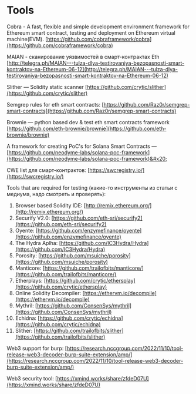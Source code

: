 # Tools

Cobra - A fast, flexible and simple development environment framework for Ethereum smart contract, testing and deployment on Ethereum virtual machine(EVM). [https://github.com/cobraframework/cobra](https://github.com/cobraframework/cobra)

MAIAN - сканирование уязвимостей в смарт-контрактах Eth\
[http://telegra.ph/MAIAN---tulza-dlya-testirovaniya-bezopasnosti-smart-kontraktov-na-Ethereum-06-12](http://telegra.ph/MAIAN---tulza-dlya-testirovaniya-bezopasnosti-smart-kontraktov-na-Ethereum-06-12)

Slither — Solidity static scanner [https://github.com/crytic/slither](https://github.com/crytic/slither)

Semgrep rules for eth smart contracts: [https://github.com/Raz0r/semgrep-smart-contracts](https://github.com/Raz0r/semgrep-smart-contracts)

Brownie — python based dev & test eth smart contracts framework [https://github.com/eth-brownie/brownie](https://github.com/eth-brownie/brownie)

A framework for creating PoC's for Solana Smart Contracts — [https://github.com/neodyme-labs/solana-poc-framework](https://github.com/neodyme-labs/solana-poc-framework)&#x20;

CWE list для смарт-контрактов: [https://swcregistry.io/](https://swcregistry.io/)

Tools that are required for testing (какие-то инструменты из статьи с медиума, надо смотреть и проверять):

1. Browser based Solidity IDE: [http://remix.ethereum.org/](http://remix.ethereum.org/)
2. Securify V2.0: [https://github.com/eth-sri/securify2](https://github.com/eth-sri/securify2)
3. Oyente: [https://github.com/enzymefinance/oyente](https://github.com/enzymefinance/oyente)
4. The Hydra Aplha: [https://github.com/IC3Hydra/Hydra](https://github.com/IC3Hydra/Hydra)
5. Porosity: [https://github.com/msuiche/porosity](https://github.com/msuiche/porosity)
6. Manticore: [https://github.com/trailofbits/manticore/](https://github.com/trailofbits/manticore/)
7. Etherplays: [https://github.com/crytic/ethersplay](https://github.com/crytic/ethersplay)
8. Online Solidity Decompiler: [https://ethervm.io/decompile](https://ethervm.io/decompile)
9. Mythril: [https://github.com/ConsenSys/mythril](https://github.com/ConsenSys/mythril)
10. Echidna: [https://github.com/crytic/echidna](https://github.com/crytic/echidna)
11. Slither: [https://github.com/trailofbits/slither](https://github.com/trailofbits/slither)

Web3 support for burp: [https://research.nccgroup.com/2022/11/10/tool-release-web3-decoder-burp-suite-extension/amp/](https://research.nccgroup.com/2022/11/10/tool-release-web3-decoder-burp-suite-extension/amp/)

Web3 security tool: [https://xmind.works/share/zfdeD07U](https://xmind.works/share/zfdeD07U)
